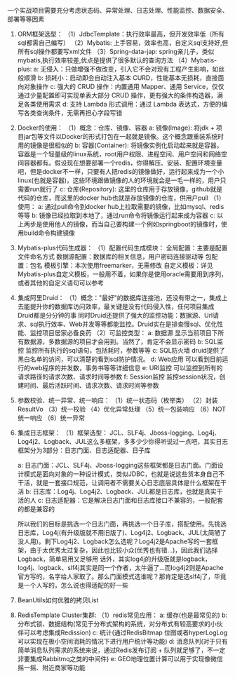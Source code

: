 一个实战项目需要充分考虑状态码、异常处理、日志处理、性能监控、数据安全、部署等等因素
1. ORM框架选型：
     （1）JdbcTemplate：执行效率最高，但开发效率低（所有sql都需自己编写）
     （2）Mybatis: 上手容易，效率也高，自定义sql支持好,但所有sql操作都要写xml文件
     （3）Spring-data-jap: spring亲儿子，类似mybatis,执行效率较差,优点是提供了很多默认的查询方法
     （4）Mybatis-plus: 
	a: 无侵入：只做增强不做改变，引入它不会对现有工程产生影响，如丝般顺滑
	b: 损耗小：启动即会自动注入基本 CURD，性能基本无损耗，直接面向对象操作
	c: 强大的 CRUD 操作：内置通用 Mapper、通用 Service，仅仅通过少量配置即可实现单表大部分 CRUD 操作，更有强大的条件构造器，满足各类使用需求
	d: 支持 Lambda 形式调用：通过 Lambda 表达式，方便的编写各类查询条件，无需再担心字段写错

2. Docker的使用：
     （1）概念：仓库、镜像、容器
	a: 镜像(Image): 将jdk + 项目jar包等文件以Docker的形式打包在一起就是镜像。这个概念跟重装系统时用的镜像是很相似的
	b: 容器(Container): 将镜像实例化启动起来就是容器。容器是一个轻量级的linux系统，root用户权限、进程空间、用户空间和网络空间容器都有。假设现在想要部署一个redis，你得解压、安装、配置环境变量吧，但是docker不一样，只要有人把redis的镜像做好，运行起来成为一个小linux(也就是容器)，这些环境跟做镜像的人的环境就会是一毛一样的，用户只需要run就行了
	c: 仓库(Repository): 这里的仓库用于存放镜像，github就是代码的仓库，而这里的docker hub也就是存放镜像的仓库，供用户pull
     （1）使用：
	a: 通过pull命令到docker hub上拉取需要的镜像，比如mysql、redis等等
	b: 镜像已经拉取到本地了，通过run命令将镜像运行起来成为容器
	c: 以上两步是使用他人的镜像，而当自己要构建一个例如springboot的镜像时，使用build命令构建镜像

3. Mybatis-plus代码生成器：
     （1）配置代码生成模块：
	全局配置：主要是配置文件命名方式
	数据源配置：数据库的相关信息，用户密码连接驱动等
	包配置：包名
	模板引擎：本次使用freemarker，无需修改
	自定义模板：详见Mybatis-plus自定义模板，一般用不着，如果你是使用oracle需要用到序列，或者其他的自定义语句可以参考
	
4. 集成阿里Druid：
      （1）概念："最好"的数据库连接池，还没有带之一，集成上去能提升你的数据库访问效率，最关键是没有代码侵入性，任何项目集成Druid都是分分钟的事
	同时Druid还提供了强大的监控功能：数据源、Url请求、sql执行效率、Web并发等等都能监控。Druid实在是排查慢sql、优化性能、监控项目居家必备良药
      （2）可监控类型：
	a: 数据源
	显示当前项目下所有数据源，多数据源的项目才会用到。当然了，肯定不会显示密码
	b: SQL监控
	监控所有执行的sql语句，包括耗时，参数等等
	c: SQL防火墙
	druid提供了黑白名单的访问，可以清楚的看到sql防护情况。
	d: Web应用
	可以看到目前运行的web程序的并发数，事务书等等详细信息
	e: URI监控
	可以监控到所有的请求路径的请求次数、请求时间等参数
	f: Session监控
	监控session状况，创建时间、最后活跃时间、请求次数、请求时间等参数

5. 参数校验、统一异常、统一响应：
     （1）统一状态码（枚举类）
     （2）封装ResultVo
     （3）统一校验
     （4）优化异常处理
     （5）统一包装响应
     （6）NOT统一响应
     （6）统一异常

6. 集成日志框架：
     （1）框架选型：
	JCL、SLF4j、Jboss-logging、Log4j、Log4j2、Logback、JUL这么多框架，多多少少你得听说过一点吧，其实日志框架分为3部分：日志门面、日志适配器、日子库

	a: 日志门面：JCL、SLF4j、Jboss-logging这些框架都是日志门面。门面设计模式是面向对象的一种设计模式，类似JDBC，也就是说这些货本身自己不干活，就是一套接口规范，让调用者不需要关心日志底层具体是什么框架在干活
	b: 日志库：Log4j、Log4j2、Logback、JUL都是日志库，也就是真实干活的人
	c: 日志适配器：它是解决日志门面和日志库接口不兼容的，一般配套的都是兼容的

	所以我们的目标是挑选一个日志门面，再挑选一个日子库，搭配使用。先挑选日志库，Log4j(有升级版就不用旧版了)、Log4j2、Logback、JUL(太简陋了没人用)。剩下Log4j2、Logback怎么选呢？Log4j2是Apache写的一套框架，由于太优秀太过复杂，因此也比较小众(优秀也有错…)，因此我们选择Logback，简单易用又足够用
	话外，其实log4j的升级版就是logback，log4j、logback、slf4j其实是同一个作者，太牛逼了…而log4j2则是Apache官方写的，名字给人家取了。那么门面模式选谁呢？那肯定是选slf4j了，毕竟是一个人写的，怎么说也得适配的好一些

7. BeanUtils如何优雅的拷贝List

8. RedisTemplate Cluster集群:
    （1）redis常见应用：
	a: 缓存(也是最常见的)
	b: 分布式锁、数据结构(常见于分布式架构的系统，对分布式有较高要求的小伙伴可以考虑集成Redission)
	c: 统计(通过RedisBitmap 位图或者hyperLogLog可以实现在极小空间消耗的情况下进行用户统计等功能)
	d: 消息队列(对于只有简单消息队列需求的系统来说，通过Redis发布订阅 + 队列就足够了，不一定非要集成Rabbitmq之类的中间件)
	e: GEO地理位置计算可以用于实现像微信摇一摇、附近商家等功能

